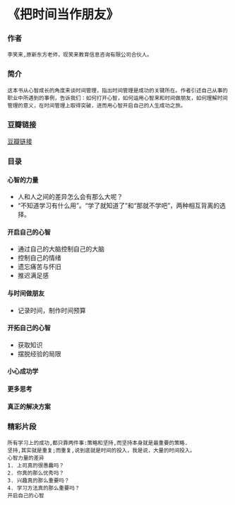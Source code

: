 《把时间当作朋友》
==================

### 作者
    李笑来,原新东方老师，现笑来教育信息咨询有限公司合伙人。

### 简介
    这本书从心智成长的角度来谈时间管理，指出时间管理是成功的关键所在。作者引述自己从事的职业中所遇到的事例，告诉我们：如何打开心智，如何运用心智来和时间做朋友，如何理解时间管理的意义，在时间管理上取得突破，进而用心智开启自己的人生成功之旅。
   
### 豆瓣链接
  [豆瓣链接](http://book.douban.com/subject/3609132/)

### 目录

#### 心智的力量
* 人和人之间的差异怎么会有那么大呢？
* “不知道学习有什么用”。“学了就知道了”和“那就不学吧”，两种相互背离的选择。

#### 开启自己的心智
* 通过自己的大脑控制自己的大脑
* 控制自己的情绪
* 遗忘痛苦与怀旧
* 推迟满足感

#### 与时间做朋友
* 记录时间，制作时间预算

#### 开拓自己的心智
* 获取知识
* 摆脱经验的局限

#### 小心成功学

#### 更多思考

#### 真正的解决方案

### 精彩片段
    所有学习上的成功,都只靠两件事:策略和坚持,而坚持本身就是最重要的策略.
    坚持,其实就是重复;而重复,说到底就是时间的投入，我是说，大量的时间投入。
    心智力量的差异
    1. 上司真的很愚蠢吗？
    2. 你真的那么优秀吗？
    3. 兴趣真的那么重要吗？
    4. 学习方法真的那么重要吗？
    开启自己的心智
    
### 
